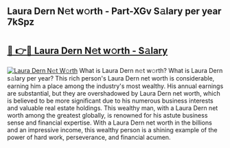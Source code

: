 ## Laura Dern N𝚎t w𝚘rth - Part-XGv S𝚊lary per year 7kSpz

# <h2><a href="http://gc0gd06.nevu.top/?p=Laura+Dern">🔗 👉🔴 Laura Dern N𝚎t w𝚘rth - S𝚊lary</a></h2>

[![Laura Dern N𝚎t W𝚘rth](https://i.imgur.com/Oavwk0R.jpeg)](http://gc0gd06.nevu.top/?p=Laura+Dern)
What is Laura Dern n𝚎t w𝚘rth? What is Laura Dern s𝚊lary per year?
This rich person's Laura Dern net worth is considerable, earning him a place among the industry's most wealthy. His annual earnings are substantial, but they are overshadowed by Laura Dern net worth, which is believed to be more significant due to his numerous business interests and valuable real estate holdings. This wealthy man, with a Laura Dern net worth among the greatest globally, is renowned for his astute business sense and financial expertise. With a Laura Dern net worth in the billions and an impressive income, this wealthy person is a shining example of the power of hard work, perseverance, and financial acumen.
